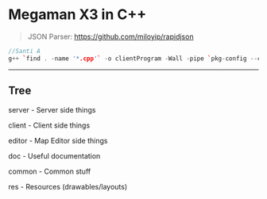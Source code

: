# Megaman X3 in C++

> JSON Parser: https://github.com/miloyip/rapidjson

```C++
//Santi A
g++ `find . -name '*.cpp'` -o clientProgram -Wall -pipe `pkg-config --cflags --libs gtkmm-3.0`
```

-----------------------------
Tree
-----------------------------

server - Server side things

client - Client side things

editor - Map Editor side things

doc - Useful documentation

common - Common stuff

res - Resources (drawables/layouts)
